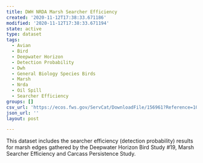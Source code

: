 ```yaml
---
title: DWH NRDA Marsh Searcher Efficiency
created: '2020-11-12T17:38:33.671186'
modified: '2020-11-12T17:38:33.671194'
state: active
type: dataset
tags:
  - Avian
  - Bird
  - Deepwater Horizon
  - Detection Probability
  - Dwh
  - General Biology Species Birds
  - Marsh
  - Nrda
  - Oil Spill
  - Searcher Efficiency
groups: []
csv_url: 'https://ecos.fws.gov/ServCat/DownloadFile/156961?Reference=105637'
json_url: ''
layout: post

---
```

This dataset includes the searcher efficiency (detection probability) results for marsh edges gathered by the Deepwater Horizon Bird Study #19, Marsh Searcher Efficiency and Carcass Persistence Study.
